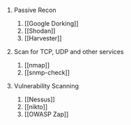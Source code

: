 1. Passive Recon
	1. [[Google Dorking]]
	2. [[Shodan]]
	3. [[Harvester]]

2. Scan for TCP, UDP and other services 
	1. [[nmap]]	
	2. [[snmp-check]]

3. Vulnerability Scanning
	1. [[Nessus]]
	2. [[nikto]]
	3. [[OWASP Zap]]